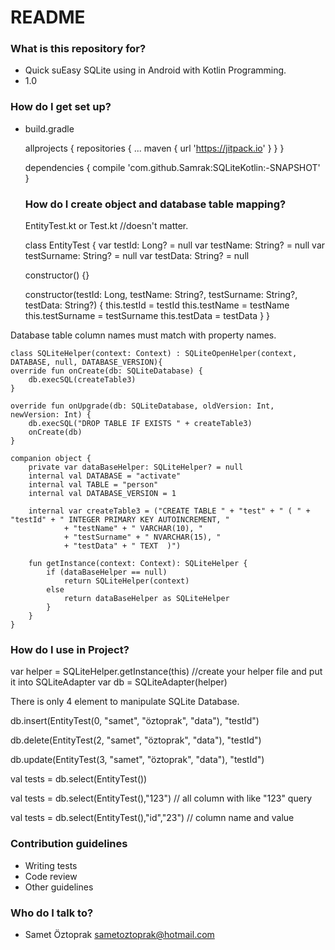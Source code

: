 # README #

### What is this repository for? ###

* Quick suEasy SQLite using in Android with Kotlin Programming.
* 1.0

### How do I get set up? ###

* build.gradle

	allprojects {
		repositories {
			...
			maven { url 'https://jitpack.io' }
		}
	}

	dependencies {
		compile 'com.github.Samrak:SQLiteKotlin:-SNAPSHOT'
	}
  
  ### How do I create object and database table mapping? ###
 
  EntityTest.kt or Test.kt //doesn't matter.

	class EntityTest {
    var testId: Long? = null
    var testName: String? = null
    var testSurname: String? = null
    var testData: String? = null

    constructor() {}

    constructor(testId: Long, testName: String?, testSurname: String?, testData: String?) {
        this.testId = testId
        this.testName = testName
        this.testSurname = testSurname
        this.testData = testData
    	}
	}

Database table column names must match with property names.

	class SQLiteHelper(context: Context) : SQLiteOpenHelper(context, DATABASE, null, DATABASE_VERSION){
    override fun onCreate(db: SQLiteDatabase) {
        db.execSQL(createTable3)
    }

    override fun onUpgrade(db: SQLiteDatabase, oldVersion: Int, newVersion: Int) {
        db.execSQL("DROP TABLE IF EXISTS " + createTable3)
        onCreate(db)
    }

    companion object {
        private var dataBaseHelper: SQLiteHelper? = null
        internal val DATABASE = "activate"
        internal val TABLE = "person"
        internal val DATABASE_VERSION = 1

        internal var createTable3 = ("CREATE TABLE " + "test" + " ( " + "testId" + " INTEGER PRIMARY KEY AUTOINCREMENT, "
                + "testName" + " VARCHAR(10), "
                + "testSurname" + " NVARCHAR(15), "
                + "testData" + " TEXT  )")

        fun getInstance(context: Context): SQLiteHelper {
            if (dataBaseHelper == null)
                return SQLiteHelper(context)
            else
                return dataBaseHelper as SQLiteHelper
        	}
    	}
	}
    
### How do I use in Project? ###

var helper = SQLiteHelper.getInstance(this) //create your helper file and put it into SQLiteAdapter
var db = SQLiteAdapter(helper)

There is only 4 element to manipulate SQLite Database.

db.insert(EntityTest(0, "samet", "öztoprak", "data"), "testId")

db.delete(EntityTest(2, "samet", "öztoprak", "data"), "testId")

db.update(EntityTest(3, "samet", "öztoprak", "data"), "testId")

val tests = db.select(EntityTest())

val tests = db.select(EntityTest(),"123") // all column with like "123" query

val tests = db.select(EntityTest(),"id","23") // column name and value

### Contribution guidelines ###

* Writing tests
* Code review
* Other guidelines

### Who do I talk to? ###

* Samet Öztoprak sametoztoprak@hotmail.com
